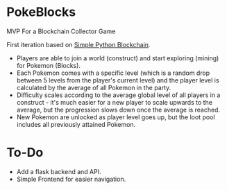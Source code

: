 # PokeBlocks
MVP For a Blockchain Collector Game 

First iteration based on [Simple Python Blockchain](https://github.com/howCodeORG/Simple-Python-Blockchain/blob/master/blockchain.py).

* Players are able to join a world (construct) and start exploring (mining) for Pokemon (Blocks).
* Each Pokemon comes with a specific level (which is a random drop between 5 levels from the player's current level) and the player level is calculated by the average of all Pokemon in the party. 
* Difficulty scales according to the average global level of all players in a construct - it's much easier for a new player to scale upwards to the average, but the progression slows down once the average is reached.
* New Pokemon are unlocked as player level goes up, but the loot pool includes all previously attained Pokemon. 

# To-Do

* Add a flask backend and API.
* Simple Frontend for easier navigation.
